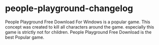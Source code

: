 # people-playground-changelog
People Playground Free Download For Windows is a popular game. This concept was created to kill all characters around the game. especially this game is strictly not for children.
People Playground Free Download is the best Popular game.